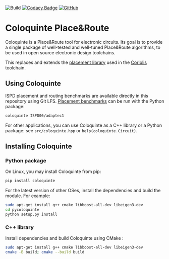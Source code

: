 ![Build](https://github.com/Coloquinte/PlaceRoute/actions/workflows/build.yml/badge.svg)
[![Codacy Badge](https://app.codacy.com/project/badge/Grade/8cfe5dc06da74f399fc007e69b742cdc)](https://www.codacy.com/gh/Coloquinte/PlaceRoute/dashboard?utm_source=github.com&amp;utm_medium=referral&amp;utm_content=Coloquinte/PlaceRoute&amp;utm_campaign=Badge_Grade)
[![GitHub](https://img.shields.io/github/license/coloquinte/torchsr?color=blue)](https://opensource.org/licenses/MIT)

# Coloquinte Place&Route

Coloquinte is a Place&Route tool for electronic circuits.
Its goal is to provide a single package of well-tested and well-tuned Place&Route algorithms, to be used in open source electronic design toolchains.

This replaces and extends the [placement library](https://github.com/Coloquinte/Coloquinte_placement) used in the [Coriolis](https://gitlab.lip6.fr/vlsi-eda/coriolis/) toolchain.

## Using Coloquinte

ISPD placement and routing benchmarks are available directly in this repository using Git LFS. [Placement benchmarks](https://github.com/Coloquinte/PlaceRouteBenchmarks) can be run with the Python package:
``` bash
coloquinte ISPD06/adaptec1
```

For other applications, you can use Coloquinte as a C++ library or a Python package: see `src/coloquinte.hpp` or `help(coloquinte.Circuit)`.

## Installing Coloquinte

### Python package

On Linux, you may install Coloquinte from pip:
``` bash
pip install coloquinte
```

For the latest version of other OSes, install the dependencies and build the module. For example:
``` bash
sudo apt-get install g++ cmake libboost-all-dev libeigen3-dev
cd pycoloquinte
python setup.py install
```

### C++ library

Install dependencies and build Coloquinte using CMake :
``` bash
sudo apt-get install g++ cmake libboost-all-dev libeigen3-dev
cmake -B build; cmake --build build
```

